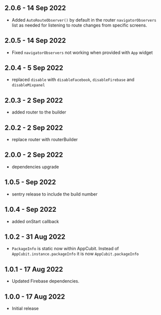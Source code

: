 ## 2.0.6 - 14 Sep 2022

- Added `AutoRouteObserver()` by default in the router `navigatorObservers` list as needed for listening to route changes from specific screens.

## 2.0.5 - 14 Sep 2022

- Fixed `navigatorObservers` not working when provided with `App` widget

## 2.0.4 - 5 Sep 2022

- replaced `disable` with `disableFacebook`, `disableFirebase` and `disableMixpanel`

## 2.0.3 - 2 Sep 2022

- added router to the builder

## 2.0.2 - 2 Sep 2022

- replace router with routerBuilder

## 2.0.0 - 2 Sep 2022

- dependencies upgrade

## 1.0.5 - Sep 2022

- sentry release to include the build number

## 1.0.4 - Sep 2022

- added onStart callback

## 1.0.2 - 31 Aug 2022

- `PackageInfo` is static now within AppCubit. Instead of `AppCubit.instance.packageInfo` it is now `AppCubit.packageInfo`

## 1.0.1 - 17 Aug 2022

- Updated Firebase dependencies.

## 1.0.0 - 17 Aug 2022

- Initial release
